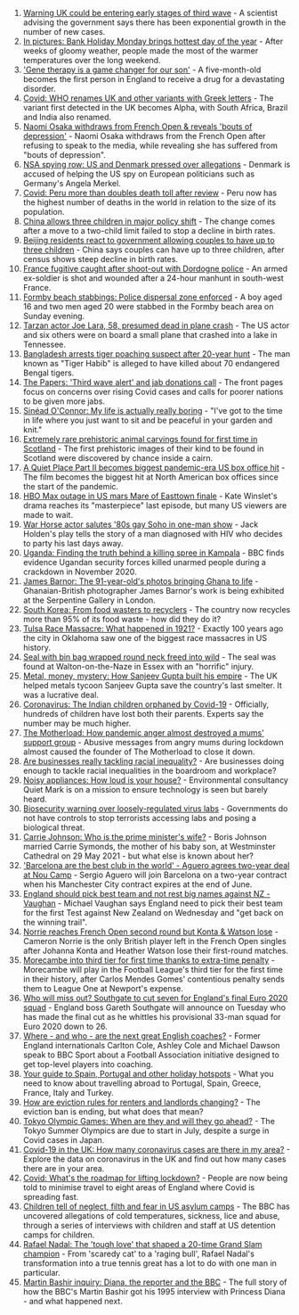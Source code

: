 1. [Warning UK could be entering early stages of third wave](https://www.bbc.co.uk/news/uk-57304515) - A scientist advising the government says there has been exponential growth in the number of new cases.
2. [In pictures: Bank Holiday Monday brings hottest day of the year](https://www.bbc.co.uk/news/uk-57302185) - After weeks of gloomy weather, people made the most of the warmer temperatures over the long weekend.
3. ['Gene therapy is a game changer for our son'](https://www.bbc.co.uk/news/uk-57309613) - A five-month-old becomes the first person in England to receive a drug for a devastating disorder.
4. [Covid: WHO renames UK and other variants with Greek letters](https://www.bbc.co.uk/news/world-57308592) - The variant first detected in the UK becomes Alpha, with South Africa, Brazil and India also renamed.
5. [Naomi Osaka withdraws from French Open & reveals 'bouts of depression'](https://www.bbc.co.uk/sport/tennis/57310701) - Naomi Osaka withdraws from the French Open after refusing to speak to the media, while revealing she has suffered from "bouts of depression".
6. [NSA spying row: US and Denmark pressed over allegations](https://www.bbc.co.uk/news/world-europe-57311441) - Denmark is accused of helping the US spy on European politicians such as Germany's Angela Merkel.
7. [Covid: Peru more than doubles death toll after review](https://www.bbc.co.uk/news/world-latin-america-57307861) - Peru now has the highest number of deaths in the world in relation to the size of its population.
8. [China allows three children in major policy shift](https://www.bbc.co.uk/news/world-asia-china-57303592) - The change comes after a move to a two-child limit failed to stop a decline in birth rates.
9. [Beijing residents react to government allowing couples to have up to three children](https://www.bbc.co.uk/news/world-asia-china-57309937) - China says couples can have up to three children, after census shows steep decline in birth rates.
10. [France fugitive caught after shoot-out with Dordogne police](https://www.bbc.co.uk/news/world-europe-57304907) - An armed ex-soldier is shot and wounded after a 24-hour manhunt in south-west France.
11. [Formby beach stabbings: Police dispersal zone enforced](https://www.bbc.co.uk/news/uk-england-merseyside-57305834) - A boy aged 16 and two men aged 20 were stabbed in the Formby beach area on Sunday evening.
12. [Tarzan actor Joe Lara, 58, presumed dead in plane crash](https://www.bbc.co.uk/news/world-us-canada-57304900) - The US actor and six others were on board a small plane that crashed into a lake in Tennessee.
13. [Bangladesh arrests tiger poaching suspect after 20-year hunt](https://www.bbc.co.uk/news/world-asia-57308587) - The man known as "Tiger Habib" is alleged to have killed about 70 endangered Bengal tigers.
14. [The Papers: 'Third wave alert' and jab donations call](https://www.bbc.co.uk/news/blogs-the-papers-57311241) - The front pages focus on concerns over rising Covid cases and calls for poorer nations to be given more jabs.
15. [Sinéad O'Connor: My life is actually really boring](https://www.bbc.co.uk/news/entertainment-arts-57305364) - "I've got to the time in life where you just want to sit and be peaceful in your garden and knit."
16. [Extremely rare prehistoric animal carvings found for first time in Scotland](https://www.bbc.co.uk/news/uk-scotland-57304921) - The first prehistoric images of their kind to be found in Scotland were discovered by chance inside a cairn.
17. [A Quiet Place Part II becomes biggest pandemic-era US box office hit](https://www.bbc.co.uk/news/entertainment-arts-57305362) - The film becomes the biggest hit at North American box offices since the start of the pandemic.
18. [HBO Max outage in US mars Mare of Easttown finale](https://www.bbc.co.uk/news/entertainment-arts-57305355) - Kate Winslet's drama reaches its "masterpiece" last episode, but many US viewers are made to wait.
19. [War Horse actor salutes '80s gay Soho in one-man show](https://www.bbc.co.uk/news/entertainment-arts-57239621) - Jack Holden's play tells the story of a man diagnosed with HIV who decides to party his last days away.
20. [Uganda: Finding the truth behind a killing spree in Kampala](https://www.bbc.co.uk/news/world-africa-57286419) - BBC finds evidence Ugandan security forces killed unarmed people during a crackdown in November 2020.
21. [James Barnor: The 91-year-old's photos bringing Ghana to life](https://www.bbc.co.uk/news/entertainment-arts-57286417) - Ghanaian-British photographer James Barnor's work is being exhibited at the Serpentine Gallery in London.
22. [South Korea: From food wasters to recyclers](https://www.bbc.co.uk/news/world-asia-57278292) - The country now recycles more than 95% of its food waste - how did they do it?
23. [Tulsa Race Massacre: What happened in 1921?](https://www.bbc.co.uk/news/newsbeat-53108682) - Exactly 100 years ago the city in Oklahoma saw one of the biggest race massacres in US history.
24. [Seal with bin bag wrapped round neck freed into wild](https://www.bbc.co.uk/news/uk-england-norfolk-57287575) - The seal was found at Walton-on-the-Naze in Essex with an "horrific" injury.
25. [Metal, money, mystery: How Sanjeev Gupta built his empire](https://www.bbc.co.uk/news/business-57176329) - The UK helped metals tycoon Sanjeev Gupta save the country's last smelter. It was a lucrative deal.
26. [Coronavirus: The Indian children orphaned by Covid-19](https://www.bbc.co.uk/news/world-asia-india-57264629) - Officially, hundreds of children have lost both their parents. Experts say the number may be much higher.
27. [The Motherload: How pandemic anger almost destroyed a mums' support group](https://www.bbc.co.uk/news/stories-57285368) - Abusive messages from angry mums during lockdown almost caused the founder of The Motherload to close it down.
28. [Are businesses really tackling racial inequality?](https://www.bbc.co.uk/news/business-57287362) - Are businesses doing enough to tackle racial inequalities in the boardroom and workplace?
29. [Noisy appliances: How loud is your house?](https://www.bbc.co.uk/news/technology-57200584) - Environmental consultancy Quiet Mark is on a mission to ensure technology is seen but barely heard.
30. [Biosecurity warning over loosely-regulated virus labs](https://www.bbc.co.uk/news/world-57206510) - Governments do not have controls to stop terrorists accessing labs and posing a biological threat.
31. [Carrie Johnson: Who is the prime minister's wife?](https://www.bbc.co.uk/news/uk-politics-49192115) - Boris Johnson married Carrie Symonds, the mother of his baby son, at Westminster Cathedral on 29 May 2021 - but what else is known about her?
32. ['Barcelona are the best club in the world' - Aguero agrees two-year deal at Nou Camp](https://www.bbc.co.uk/sport/football/57308898) - Sergio Aguero will join Barcelona on a two-year contract when his Manchester City contract expires at the end of June.
33. [England should pick best team and not rest big names against NZ - Vaughan](https://www.bbc.co.uk/sport/cricket/57311282) - Michael Vaughan says England need to pick their best team for the first Test against New Zealand on Wednesday and "get back on the winning trail".
34. [Norrie reaches French Open second round but Konta & Watson lose](https://www.bbc.co.uk/sport/tennis/57306900) - Cameron Norrie is the only British player left in the French Open singles after Johanna Konta and Heather Watson lose their first-round matches.
35. [Morecambe into third tier for first time thanks to extra-time penalty](https://www.bbc.co.uk/sport/football/57224523) - Morecambe will play in the Football League's third tier for the first time in their history, after Carlos Mendes Gomes' contentious penalty sends them to League One at Newport's expense.
36. [Who will miss out? Southgate to cut seven for England's final Euro 2020 squad](https://www.bbc.co.uk/sport/football/57305821) - England boss Gareth Southgate will announce on Tuesday who has made the final cut as he whittles his provisional 33-man squad for Euro 2020 down to 26.
37. [Where - and who - are the next great English coaches?](https://www.bbc.co.uk/sport/football/57244290) - Former England internationals Carlton Cole, Ashley Cole and Michael Dawson speak to BBC Sport about a Football Association initiative designed to get top-level players into coaching.
38. [Your guide to Spain, Portugal and other holiday hotspots](https://www.bbc.co.uk/news/explainers-56997931) - What you need to know about travelling abroad to Portugal, Spain, Greece, France, Italy and Turkey.
39. [How are eviction rules for renters and landlords changing?](https://www.bbc.co.uk/news/explainers-53860154) - The eviction ban is ending, but what does that mean?
40. [Tokyo Olympic Games: When are they and will they go ahead?](https://www.bbc.co.uk/news/world-asia-57240044) - The Tokyo Summer Olympics are due to start in July, despite a surge in Covid cases in Japan.
41. [Covid-19 in the UK: How many coronavirus cases are there in my area?](https://www.bbc.co.uk/news/uk-51768274) - Explore the data on coronavirus in the UK and find out how many cases there are in your area.
42. [Covid: What's the roadmap for lifting lockdown?](https://www.bbc.co.uk/news/explainers-52530518) - People are now being told to minimise travel to eight areas of England where Covid is spreading fast.
43. [Children tell of neglect, filth and fear in US asylum camps](https://www.bbc.co.uk/news/world-us-canada-57149721) - The BBC has uncovered allegations of cold temperatures, sickness, lice and abuse, through a series of interviews with children and staff at US detention camps for children.
44. [Rafael Nadal: The 'tough love' that shaped a 20-time Grand Slam champion](https://www.bbc.co.uk/sport/tennis/56090941) - From 'scaredy cat' to a 'raging bull', Rafael Nadal's transformation into a true tennis great has a lot to do with one man in particular.
45. [Martin Bashir inquiry: Diana, the reporter and the BBC](https://www.bbc.co.uk/news/uk-56680229) - The full story of how the BBC's Martin Bashir got his 1995 interview with Princess Diana - and what happened next.
